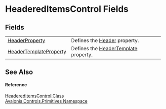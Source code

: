 # HeaderedItemsControl Fields




## Fields
<table>
<tr>
<td><a href="F_Avalonia_Controls_Primitives_HeaderedItemsControl_HeaderProperty">HeaderProperty</a></td>
<td>Defines the <a href="P_Avalonia_Controls_Primitives_HeaderedItemsControl_Header">Header</a> property.</td>
</tr>
<tr>
<td><a href="F_Avalonia_Controls_Primitives_HeaderedItemsControl_HeaderTemplateProperty">HeaderTemplateProperty</a></td>
<td>Defines the <a href="P_Avalonia_Controls_Primitives_HeaderedItemsControl_HeaderTemplate">HeaderTemplate</a> property.</td>
</tr>
</table>

## See Also


#### Reference
<a href="T_Avalonia_Controls_Primitives_HeaderedItemsControl">HeaderedItemsControl Class</a>  
<a href="N_Avalonia_Controls_Primitives">Avalonia.Controls.Primitives Namespace</a>  


